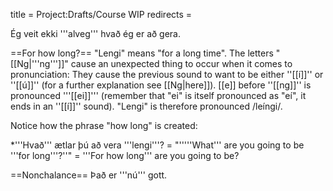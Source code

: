 title = Project:Drafts/Course WIP
redirects =
>>>>

Ég veit ekki '''alveg''' hvað ég er að gera.


==For how long?==
"Lengi" means "for a long time". The letters "[[Ng|'''ng''']]" cause an unexpected thing to occur when it comes to pronunciation: They cause the previous sound to want to be either ''[[í]]'' or ''[[ú]]'' (for a further explanation see [[Ng|here]]). [[e]] before ''[[ng]]'' is pronounced '''[[ei]]''' (remember that "ei" is itself pronounced as "eí", it ends in an ''[[í]]'' sound). "Lengi" is therefore pronounced /leíngi/.

Notice how the phrase "how long" is created:

*'''Hvað''' ætlar þú að vera '''lengi'''? = "'''''What''' are you going to be '''for long'''?''" = '''For how long''' are you going to be?

==Nonchalance==
Það er '''nú''' gott.